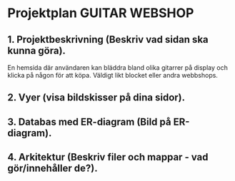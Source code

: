 # Projektplan	GUITAR WEBSHOP

## 1. Projektbeskrivning (Beskriv vad sidan ska kunna göra).
En hemsida där användaren kan bläddra bland olika gitarrer på display och klicka på någon för att köpa. Väldigt likt blocket eller andra webbshops. 
## 2. Vyer (visa bildskisser på dina sidor).
## 3. Databas med ER-diagram (Bild på ER-diagram).
## 4. Arkitektur (Beskriv filer och mappar - vad gör/innehåller de?).


